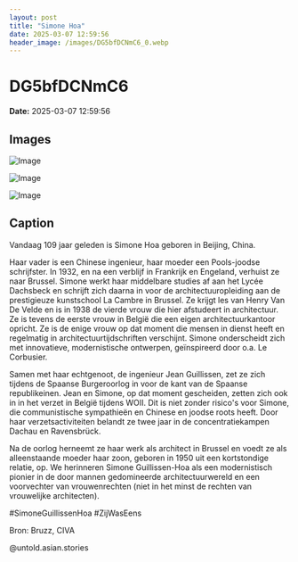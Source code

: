 ```yaml
---
layout: post
title: "Simone Hoa"
date: 2025-03-07 12:59:56
header_image: /images/DG5bfDCNmC6_0.webp
---
```


# DG5bfDCNmC6

**Date:** 2025-03-07 12:59:56

## Images

![Image](/zij.was.eens/images/DG5bfDCNmC6_0.webp)

![Image](/zij.was.eens/images/DG5bfDCNmC6_1.webp)

![Image](/zij.was.eens/images/DG5bfDCNmC6_2.webp)

## Caption

Vandaag 109 jaar geleden is Simone Hoa geboren in Beijing, China. 

Haar vader is een Chinese ingenieur, haar moeder een Pools-joodse schrijfster. In 1932, en na een verblijf in Frankrijk en Engeland, verhuist ze naar Brussel. Simone werkt haar middelbare studies af aan het Lycée Dachsbeck en schrijft zich daarna in voor de architectuuropleiding aan de prestigieuze kunstschool La Cambre in Brussel. Ze krijgt les van Henry Van De Velde en is in 1938 de vierde vrouw die hier afstudeert in architectuur. Ze is tevens de eerste vrouw in België die een eigen architectuurkantoor opricht. Ze is de enige vrouw op dat moment die mensen in dienst heeft en regelmatig in architectuurtijdschriften verschijnt. Simone onderscheidt zich met innovatieve, modernistische ontwerpen, geïnspireerd door o.a. Le Corbusier. 

Samen met haar echtgenoot, de ingenieur Jean Guillissen, zet ze zich tijdens de Spaanse Burgeroorlog in voor de kant van de Spaanse republikeinen. Jean en Simone, op dat moment gescheiden, zetten zich ook in in het verzet in België tijdens WOII. Dit is niet zonder risico's voor Simone, die communistische sympathieën en Chinese en joodse roots heeft. Door haar verzetsactiviteiten belandt ze twee jaar in de concentratiekampen Dachau en Ravensbrück. 

Na de oorlog herneemt ze haar werk als architect in Brussel en voedt ze als alleenstaande moeder haar zoon, geboren in 1950 uit een kortstondige relatie, op. We herinneren Simone Guillissen-Hoa als een modernistisch pionier in de door mannen gedomineerde architectuurwereld en een voorvechter van vrouwenrechten (niet in het minst de rechten van vrouwelijke architecten). 

#SimoneGuillissenHoa #ZijWasEens 

Bron: Bruzz, CIVA

@untold.asian.stories

